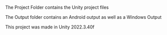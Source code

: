 The Project Folder contains the Unity project files

The Output folder contains an Android output as well as a Windows Output

This project was made in Unity 2022.3.40f
